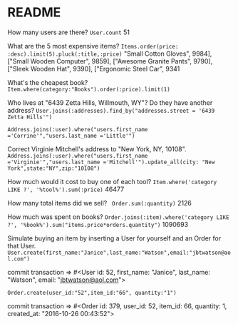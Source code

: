 # README
How many users are there?
`User.count`
51

What are the 5 most expensive items?
`Items.order(price: :desc).limit(5).pluck(:title,:price)`
"Small Cotton Gloves", 9984], ["Small Wooden Computer", 9859], ["Awesome Granite Pants", 9790], ["Sleek Wooden Hat", 9390], ["Ergonomic Steel Car", 9341

What's the cheapest book?
`Item.where(category:"Books").order(:price).limit(1)`

Who lives at "6439 Zetta Hills, Willmouth, WY"? Do they have another address?
`User.joins(:addresses).find_by("addresses.street = '6439 Zetta Hills'")`

`Address.joins(:user).where("users.first_name ='Corrine'","users.last_name ='Little'")`

Correct Virginie Mitchell's address to "New York, NY, 10108".
`Address.joins(:user).where("users.first_name ='Virginie'","users.last_name ='Mitchell'").update_all(city: "New York",state:"NY",zip:"10108")`

How much would it cost to buy one of each tool?
`Item.where('category LIKE ?', '%tool%').sum(:price)`
46477

How many total items did we sell?
` Order.sum(:quantity)`
2126

How much was spent on books?
`Order.joins(:item).where('category LIKE ?', '%book%').sum("items.price*orders.quantity")`
1090693

Simulate buying an item by inserting a User for yourself and an Order for that User.
`User.create(first_name:"Janice",last_name:"Watson",email:"jbtwatson@aol.com")`

commit transaction
=> #<User id: 52, first_name: "Janice", last_name: "Watson", email: "jbtwatson@aol.com">

`Order.create(user_id:"52",item_id:"66", quantity:"1")`

commit transaction
=> #<Order id: 379, user_id: 52, item_id: 66, quantity: 1, created_at: "2016-10-26 00:43:52">
